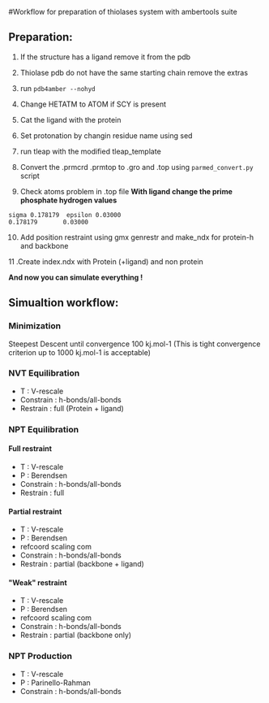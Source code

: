 
#Workflow for preparation of thiolases system with ambertools suite

## Preparation:
1. If the structure has a ligand remove it from the pdb 

2. Thiolase pdb do not have the same starting chain remove the extras

3. run ```pdb4amber --nohyd```

4. Change HETATM to ATOM if SCY is present

5. Cat the ligand with the protein

6. Set protonation by changin residue name using sed

7. run tleap with the modified tleap_template

8. Convert the .prmcrd .prmtop to .gro and .top using ```parmed_convert.py``` script

9. Check atoms problem in .top file
**With ligand change the prime phosphate hydrogen values**
```
sigma 0.178179  epsilon 0.03000	
0.178179       0.03000
```
		
10. Add position restraint using gmx genrestr and make_ndx for protein-h and backbone

11 .Create index.ndx with Protein (+ligand) and non protein

**And now you can simulate everything !**

## Simualtion workflow:

### Minimization
Steepest Descent until convergence 100 kj.mol-1 (This is tight convergence criterion up to 1000 kj.mol-1 is acceptable)

### NVT Equilibration
* T : V-rescale
* Constrain : h-bonds/all-bonds
* Restrain : full (Protein + ligand)
	
### NPT Equilibration

#### Full restraint
* T : V-rescale
* P : Berendsen
* Constrain : h-bonds/all-bonds
* Restrain : full
	
#### Partial restraint
* T : V-rescale 
* P : Berendsen
* refcoord scaling com 
* Constrain : h-bonds/all-bonds
* Restrain : partial (backbone + ligand)
	
#### "Weak" restraint
* T : V-rescale 
* P : Berendsen
* refcoord scaling com
* Constrain : h-bonds/all-bonds
* Restrain : partial (backbone only)

### NPT Production
* T : V-rescale
* P : Parinello-Rahman
* Constrain : h-bonds/all-bonds


	

